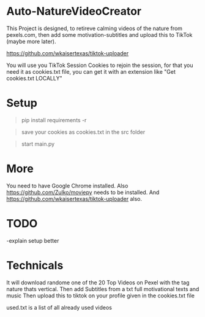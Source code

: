 # Auto-NatureVideoCreator

This Project is designed, to retireve calming videos of the nature from pexels.com,
then add some motivation-subtitles and upload this to TikTok (maybe more later).

https://github.com/wkaisertexas/tiktok-uploader

You will use you TikTok Session Cookies to rejoin the session, for that you need it as cookies.txt file,
you can get it with an extension like "Get cookies.txt LOCALLY"
# Setup

>pip install requirements -r

>save your cookies as cookies.txt in the src folder

>start main.py

# More

You need to have Google Chrome installed.
Also https://github.com/Zulko/moviepy needs to be installed.
And https://github.com/wkaisertexas/tiktok-uploader also.

# TODO
-explain setup better

# Technicals
It will download randome one of the 20 Top Videos on Pexel with the tag nature thats vertical.
Then add Subtitles from a txt full motivational texts and music
Then upload this to tiktok on your profile given in the cookies.txt file

used.txt is a list of all already used videos